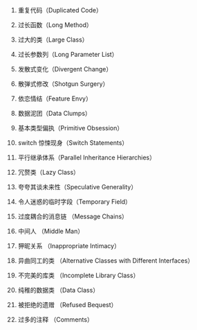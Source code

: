 1. 重复代码（Duplicated Code）
>

2. 过长函数（Long Method）
>

3. 过大的类（Large Class）
>

4. 过长参数列（Long Parameter List）
>

5. 发散式变化（Divergent Change）
>

6. 散弹式修改（Shotgun Surgery）
>

7. 依恋情结（Feature Envy）
>

8. 数据泥团（Data Clumps）
>

9. 基本类型偏执（Primitive Obsession）
>

10. switch 惊悚现身（Switch Statements）
>

11. 平行继承体系（Parallel Inheritance Hierarchies）
>

12. 冗赘类（Lazy Class）
>

13. 夸夸其谈未来性（Speculative Generality）
>

14. 令人迷惑的临时字段（Temporary Field）
>

15. 过度耦合的消息链 （Message Chains）
>

16. 中间人 （Middle Man）
>

17. 狎昵关系 （Inappropriate Intimacy）
>

18. 异曲同工的类 （Alternative Classes with Different Interfaces）
>

19. 不完美的库类 （Incomplete Library Class）
>

20. 纯稚的数据类 （Data Class）
>

21. 被拒绝的遗赠 （Refused Bequest）
>

22. 过多的注释 （Comments）
